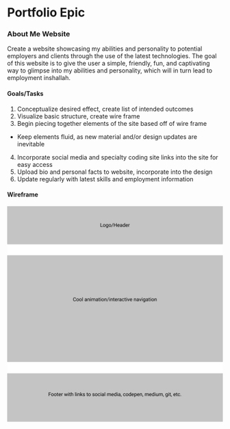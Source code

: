 # Portfolio Epic

### About Me Website

Create a website showcasing my abilities and personality to potential employers and clients through the use of the latest technologies.
The goal of this website is to give the user a simple, friendly, fun, and captivating way to glimpse into my abilities and personality, which will in turn lead to employment inshallah.

#### Goals/Tasks
1. Conceptualize desired effect, create list of intended outcomes
2. Visualize basic structure, create wire frame
3. Begin piecing together elements of the site based off of wire frame
  * Keep elements fluid, as new material and/or design updates are inevitable
4. Incorporate social media and specialty coding site links into the site for easy access
5. Upload bio and personal facts to website, incorporate into the design
6. Update regularly with latest skills and employment information

#### Wireframe
![Wireframe](https://github.com/carlreed37f/VWC_firstRepository/blob/master/About%20Me%20Website/assets/pictures/About%20Me%20Framework.jpg "Frame work pic")
